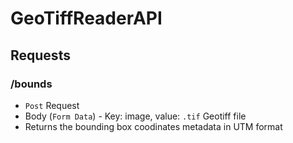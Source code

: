 # GeoTiffReaderAPI
## Requests
### /bounds
- `Post` Request
- Body (`Form Data`) - Key: image, value: `.tif` Geotiff file
- Returns the bounding box coodinates metadata in UTM format


